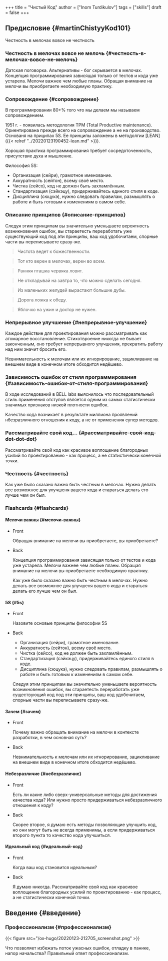 +++
title = "Чистый Код"
author = ["Inom Turdikulov"]
tags = ["skills"]
draft = false
+++

## Предисловие {#martinChistyyKod101}

Честность в мелочах вовсе не честность


### Честность в мелочах вовсе не мелочь {#честность-в-мелочах-вовсе-не-мелочь}

Датская поговорка. Альтернативы - бог скрывается в мелочах. Концепция программирования зависящая только от тестов и кода уже устарела. Мелочи важнее чем любые планы. Обращая внимание на мелочи вы приобретаете необходимую практику.


### Сопровождение {#сопровождение}

В программировании 80+% того что мы делаем мы называем сопровождением.

1951 г. - появилась методология TPM (Total Productive maintenance). Ориентирована прежде всего на сопровождение а не на производство. Основаня на приципах 5S.
Ее принципы заложены в методолгии [LEAN]({{< relref "../20220123190452-lean.md" >}}).

Хорошая практика программирования требует сосредоточенность, присутствие духа и мышление.

Философия 5S:

-   Организация (сейри), грамотное именование.
-   Аккуратность (сейтон), всему своё место.
-   Чистка (сейсо), код не должен быть захламлённым.
-   Стандартизация (сэйкэцу), придерживайтесь единого стиля в коде.
-   Дисциплина (сюцукэ), нужно следовать правилам, размышлять о работе и быть готовым к изменениям в самом себе.


### Описание принципов {#описание-принципов}

Следуя этим принципам вы значительно уменьшаете вероятность возникновения ошибок, вы стараетесть переработать уже существующий код под эти принципы, ваш код удобочитаем, спорные части вы переписываете сразу-же.

> Чистота ведет к божественности.

<!--quoteend-->

> Тот кто верен в мелочах, верен во всем.

<!--quoteend-->

> Ранняя пташка червяка ловит.

<!--quoteend-->

> Не откладывай на завтра то, что можно сделать сегодня.

<!--quoteend-->

> Из маленьких желудей вырастают большие дубы.

<!--quoteend-->

> Дорога ложка к обеду.

<!--quoteend-->

> Яблочко на ужин и доктор не нужен.


### Непрерывное улучшение {#непрерывное-улучшение}

Каждое действие для проектирования можно рассматривать как атомарное восстановление. Стихотвроение никогда не бывает законченным, оно требует непрерывного улучшения, прекратить работу над ним значит бросить его.

Невнимательность к мелочам или их игнорирование, зацикливание на внешнем виде в конечном итоге обходится недёшево.


### Зависимость ошибок от стиля программирования {#зависимость-ошибок-от-стиля-программирования}

В ходе исследований в BELL labs выяснилось что последовательный стиль применения отступов является одним из самых статистически значимых признаков низкой плотности ошибок.

Качество кода возникает в результате миллиона проявлений нбезразличного отношения к коду, а не от применения супер методов.


### Рассматривайте свой код... {#рассматривайте-свой-код-dot-dot-dot}

Рассматривайте свой код как красивое воплощение благородных усилий по проектированию - как процесс, а не статистически конечной точки.


### Честность {#честность}

Как уже было сказано важно быть честным в мелочах. Нужно делать все возможное для улучшеня вашего кода и стараться делать его лучше чем он был.


### Flashcards {#flashcards}


#### Мелочи важны {#мелочи-важны}

<!--list-separator-->

-  Front

    Обращая внимание на мелочи вы приобретаете, вы приобретаете?

<!--list-separator-->

-  Back

    Концепция программирования зависящая только от тестов и кода уже устарела. Мелочи важнее чем любые планы. Обращая внимание на мелочи вы приобретаете необходимую практику.

    Как уже было сказано важно быть честным в мелочах. Нужно делать все возможное для улучшеня вашего кода и стараться делать его лучше чем он был.


#### 5S {#5s}

<!--list-separator-->

-  Front

    Назовите основые принципы философии 5S

<!--list-separator-->

-  Back

    -   Организация (сейри), грамотное именование.
    -   Аккуратность (сейтон), всему своё место.
    -   Чистка (сейсо), код не должен быть захламлённым.
    -   Стандартизация (сэйкэцу), придерживайтесь единого стиля в коде.
    -   Дисциплина (сюцукэ), нужно следовать правилам, размышлять о работе и быть готовым к изменениям в самом себе.

    Следуя этим принципам вы значительно уменьшаете вероятность возникновения ошибок, вы стараетесть переработать уже существующий код под эти принципы, ваш код удобочитаем, спорные части вы переписываете сразу-же.


#### Зачем {#зачем}

<!--list-separator-->

-  Front

    Почему важно обращать внимание на мелочи в контексте разработки, в чем основная суть?

<!--list-separator-->

-  Back

    Невнимательность к мелочам или их игнорирование, зацикливание на внешнем виде в конечном итоге обходится недёшево.


#### Небезразличие {#небезразличие}

<!--list-separator-->

-  Front

    Есть ли какие либо сверх-универсальные методы для достижения качества кода? Или нужно просто придерживаться небезразличного отношения к коду?

<!--list-separator-->

-  Back

    Скорее второе, я думаю есть методы позволяющие улучшить код, но они могут быть не всегда применимы, а если придерживаться второго пункта то качество кода улучшиться.


#### Идеальный код {#идеальный-код}

<!--list-separator-->

-  Front

    Когда ваш код становится идеальным?

<!--list-separator-->

-  Back

    Я думаю никогда.
    Рассматривайте свой код как красивое воплощение благородных усилий по проектированию - как процесс, а не статистически конечной точки.


## Введение {#введение}


### Профессионализм {#профессионализм}

{{< figure src="/ox-hugo/20220123-212705_screenshot.png" >}}

Что позволяет избежать поток ужасных ошибок, отладку в панике, напор начальства? Правильный ответ профессионализм.
